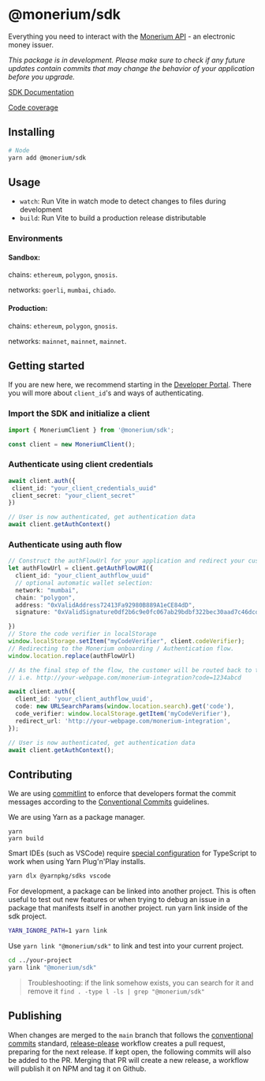 # @monerium/sdk

Everything you need to interact with the [Monerium API](https://monerium.dev/api-docs) - an electronic money issuer.

_This package is in development. Please make sure to check if any future updates contain commits
that may change the behavior of your application before you upgrade._

[SDK Documentation](https://monerium.github.io/sdk/)

[Code coverage](https://monerium.github.io/sdk/coverage)

## Installing

```sh
# Node
yarn add @monerium/sdk
```

## Usage

- `watch`: Run Vite in watch mode to detect changes to files during development
- `build`: Run Vite to build a production release distributable

### Environments

#### Sandbox:

chains: `ethereum`, `polygon`, `gnosis`.

networks: `goerli`, `mumbai`, `chiado`.

#### Production:

chains: `ethereum`, `polygon`, `gnosis`.

networks: `mainnet`, `mainnet`, `mainnet`.

## Getting started

If you are new here, we recommend starting in the [Developer Portal](https://monerium.dev/docs/welcome). There you will more about `client_id`'s and ways of authenticating.

### Import the SDK and initialize a client

```ts
import { MoneriumClient } from '@monerium/sdk';

const client = new MoneriumClient();
```

### Authenticate using client credentials

```ts
await client.auth({
 client_id: "your_client_credentials_uuid"
 client_secret: "your_client_secret"
})

// User is now authenticated, get authentication data
await client.getAuthContext()
```

### Authenticate using auth flow

```ts
// Construct the authFlowUrl for your application and redirect your customer.
let authFlowUrl = client.getAuthFlowURI({
  client_id: "your_client_authflow_uuid"
  // optional automatic wallet selection:
  network: "mumbai",
  chain: "polygon",
  address: "0xValidAddress72413Fa92980B889A1eCE84dD",
  signature: "0xValidSignature0df2b6c9e0fc067ab29bdbf322bec30aad7c46dcd97f62498a91ef7795957397e0f49426e000b0f500c347219ddd98dc5080982563055e918031c"

})
// Store the code verifier in localStorage
window.localStorage.setItem("myCodeVerifier", client.codeVerifier);
// Redirecting to the Monerium onboarding / Authentication flow.
window.location.replace(authFlowUrl)
```

```ts
// As the final step of the flow, the customer will be routed back to the `redirect_uri` with a `code` parameter attached to it.
// i.e. http://your-webpage.com/monerium-integration?code=1234abcd

await client.auth({
  client_id: 'your_client_authflow_uuid',
  code: new URLSearchParams(window.location.search).get('code'),
  code_verifier: window.localStorage.getItem('myCodeVerifier'),
  redirect_url: 'http://your-webpage.com/monerium-integration',
});

// User is now authenticated, get authentication data
await client.getAuthContext();
```

## Contributing

We are using [commitlint](https://github.com/conventional-changelog/commitlint/tree/master/@commitlint/config-conventional) to enforce that developers format the commit messages according to the [Conventional Commits](https://www.conventionalcommits.org/en/v1.0.0/) guidelines.

We are using Yarn as a package manager.

```
yarn
yarn build
```

Smart IDEs (such as VSCode) require [special configuration](https://yarnpkg.com/getting-started/editor-sdks) for TypeScript to work when using Yarn Plug'n'Play installs.

```sh
yarn dlx @yarnpkg/sdks vscode
```

For development, a package can be linked into another project. This is often useful to test out new features or when trying to debug an issue in a package that manifests itself in another project. run yarn link inside of the sdk project.

```sh
YARN_IGNORE_PATH=1 yarn link
```

Use `yarn link "@monerium/sdk"` to link and test into your current project.

```sh
cd ../your-project
yarn link "@monerium/sdk"
```

> Troubleshooting: if the link somehow exists, you can search for it and remove it `find . -type l -ls | grep "@monerium/sdk"`

## Publishing

When changes are merged to the `main` branch that follows the [conventional commits](https://www.conventionalcommits.org/en/v1.0.0/) standard, [release-please](https://github.com/googleapis/release-please) workflow creates a pull request, preparing for the next release. If kept open, the following commits will also be added to the PR. Merging that PR will create a new release, a workflow will publish it on NPM and tag it on Github.
